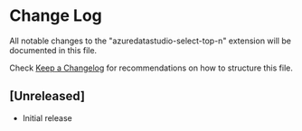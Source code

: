 # Change Log

All notable changes to the "azuredatastudio-select-top-n" extension will be documented in this file.

Check [Keep a Changelog](http://keepachangelog.com/) for recommendations on how to structure this file.

## [Unreleased]

- Initial release